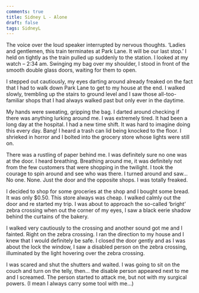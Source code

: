 ```yaml
---
comments: true
title: Sidney L - Alone
draft: false
tags: SidneyL
---
```


The voice over the loud speaker interrupted by nervous thoughts. ‘Ladies and gentlemen, this train terminates at Park Lane. It will be our last stop.’ I held on tightly as the train pulled up suddenly to the station. I looked at my watch – 2:34 am. Swinging my bag over my shoulder, I stood in front of the smooth double glass doors, waiting for them to open.

I stepped out cautiously, my eyes darting around already freaked on the fact that I had to walk down Park Lane to get to my house at the end. I walked slowly, trembling up the stairs to ground level and I saw those all-too-familiar shops that I had always walked past but only ever in the daytime.

My hands were sweating, gripping the bag. I darted around checking if there was anything lurking around me. I was extremely tired. It had been a long day at the hospital. I had a new time shift. It was hard to imagine doing this every day. Bang! I heard a trash can lid being knocked to the floor. I shrieked in horror and I bolted into the grocery store whose lights were still on. 

There was a rustling of paper behind me. I was definitely sure no one was at the door. I heard breathing. Breathing around me, it was definitely not from the few customers that were shopping in the twilight. I took the courage to spin around and see who was there. I turned around and saw… No one. None. Just the door and the opposite shops. I was totally freaked.

I decided to shop for some groceries at the shop and I bought some bread. It was only $0.50. This store always was cheap. I walked calmly out the door and re started my trip. I was about to approach the so-called ‘bright’ zebra crossing when out the corner of my eyes, I saw a black eerie shadow behind the curtains of the bakery.

I walked very cautiously to the crossing and another sound got me and I fainted. Right on the zebra crossing. I ran the direction to my house and I knew that I would definitely be safe. I closed the door gently and as I was about the lock the window, I saw a disabled person on the zebra crossing, illuminated by the light hovering over the zebra crossing.

I was scared and shut the shutters and waited. I was going to sit on the couch and turn on the telly, then… the disable person appeared next to me and I screamed. The person started to attack me, but not with my surgical powers. (I mean I always carry some tool with me…)


